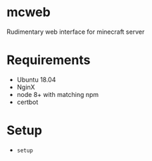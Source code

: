 # mcweb
Rudimentary web interface for minecraft server

# Requirements
* Ubuntu 18.04
* NginX
* node 8+ with matching npm
* certbot

# Setup
* `setup`

